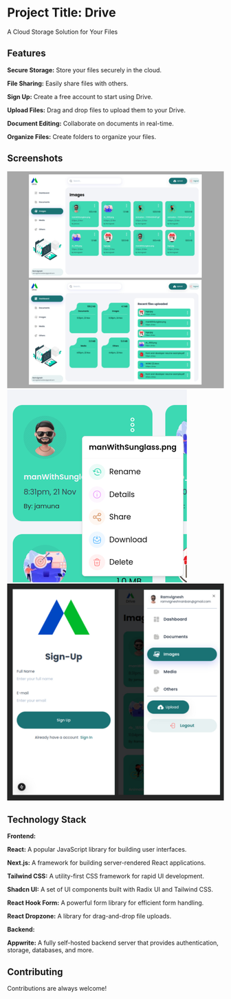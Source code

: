 
# Project Title: Drive

A Cloud Storage Solution for Your Files





## Features

**Secure Storage:** Store your files securely in the cloud.

**File Sharing:** Easily share files with others.

**Sign Up:** Create a free account to start using Drive.

**Upload Files:** Drag and drop files to upload them to your Drive.

**Document Editing:** Collaborate on documents in real-time.

**Organize Files:** Create folders to organize your files.
## Screenshots

![App Screenshot](https://github.com/RamvigneshA/store-up/blob/main/Untitled%20Project%20(1).jpg?raw=true)
![App Screenshot](https://github.com/RamvigneshA/store-up/blob/main/Screenshot%20from%202024-11-24%2018-59-30.png?raw=true)
![App Screenshot](https://github.com/RamvigneshA/store-up/blob/main/Untitled%20Project.jpg?raw=true)



## Technology Stack



**Frontend:**

**React:** A popular JavaScript library for building user interfaces.

**Next.js:** A framework for building server-rendered React applications. 

**Tailwind CSS:** A utility-first CSS framework for rapid UI development. 

**Shadcn UI:** A set of UI components built with Radix UI and Tailwind CSS.

**React Hook Form:** A powerful form library for efficient form handling.

**React Dropzone:** A library for drag-and-drop file uploads.

**Backend:**

**Appwrite:** A fully self-hosted backend server that provides authentication, storage, databases, and more.
## Contributing

Contributions are always welcome!


